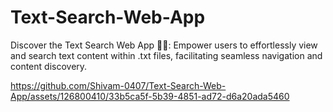 # Text-Search-Web-App
Discover the Text Search Web App 📄✨: Empower users to effortlessly view and search text content within .txt files, facilitating seamless navigation and content discovery.


https://github.com/Shivam-0407/Text-Search-Web-App/assets/126800410/33b5ca5f-5b39-4851-ad72-d6a20ada5460

